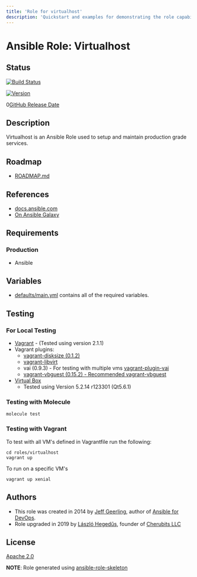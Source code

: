 ```yaml
---
title: 'Role for virtualhost'
description: 'Quickstart and examples for demonstrating the role capabilities.'
---
```


# Ansible Role: Virtualhost

## Status

[![Build Status](https://travis-ci.org/lordoftheflies/ansible-role-virtualhost.svg?branch=master)](https://travis-ci.org/lordoftheflies/ansible-role-virtualhost)

[![Version](https://img.shields.io/github/v/tag/lordoftheflies/ansible-role-virtualhost?sort=semver)](https://github.com/lordoftheflies/ansible-role-virtualhost/releases)

0[GitHub Release Date](https://img.shields.io/github/release-date/lordoftheflies/ansible-role-virtualhost)

## Description

Virtualhost is an Ansible Role used to setup and maintain production grade services.

## Roadmap

* [ROADMAP.md](ROADMAP.md)

## References

* [docs.ansible.com](https://docs.ansible.com/)
* [On Ansible Galaxy](https://galaxy.ansible.com/lordoftheflies/ansible_role_virtualhost)

## Requirements

### Production

* Ansible

## Variables

* [defaults/main.yml](defaults/main.yml) contains all of the required variables.

## Testing

### For Local Testing

* [Vagrant](https://www.vagrantup.com/) - (Tested using version 2.1.1)
* Vagrant plugins:
  * [vagrant-disksize (0.1.2)](https://github.com/lordoftheflies/vagrant-disksize)
  * [vagrant-libvirt](https://github.com/lordoftheflies/vagrant-libvirt)
  * vai (0.9.3) - For testing with multiple vms [vagrant-plugin-vai](https://github.com/lordoftheflies/vagrant-plugin-vai)
  * [vagrant-vbguest (0.15.2) - Recommended vagrant-vbguest](https://github.com/lordoftheflies/vagrant-vbguest)
* [Virtual Box](https://www.virtualbox.org/)
  * Tested using Version 5.2.14 r123301 (Qt5.6.1)


### Testing with Molecule

```shell
molecule test
```

### Testing with Vagrant

To test with all VM's defined in Vagrantfile run the following:

```shell
cd roles/virtualhost
vagrant up
```

To run on a specific VM's
```shell
vagrant up xenial
```

## Authors

* This role was created in 2014 by [Jeff Geerling](https://www.jeffgeerling.com/), author of [Ansible for DevOps](https://www.ansiblefordevops.com/).
* Role upgraded in 2019 by [László Hegedűs](mailto:laszlo.hegedus@cherubits.hu), founder of [Cherubits LLC](https://portal.cherubits.hu)

## License

[Apache 2.0](https://tldrlegal.com/license/apache-license-2.0-(apache-2.0))

**NOTE**: Role generated using [ansible-role-skeleton](https://github.com/lordoftheflies/ansible-role-skeleton)
